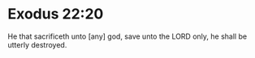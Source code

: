 # Exodus 22:20

He that sacrificeth unto [any] god, save unto the LORD only, he shall be utterly destroyed.